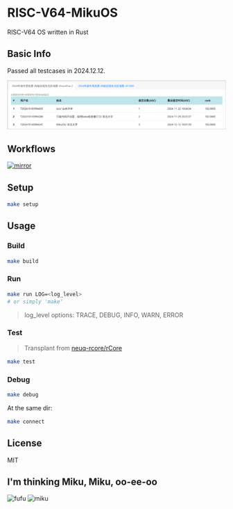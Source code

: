 # RISC-V64-MikuOS

RISC-V64 OS written in Rust

## Basic Info

Passed all testcases in 2024.12.12.

![score](docs/assets/score.png)

## Workflows

[![mirror](https://github.com/Yttehs-HDX/RISCV64-MikuOS/actions/workflows/mirror.yml/badge.svg)](https://github.com/Yttehs-HDX/RISCV64-MikuOS/blob/main/.github/workflows/mirror.yml)

## Setup

```bash
make setup
```

## Usage

### Build

```bash
make build
```

### Run

```bash
make run LOG=<log_level>
# or simply 'make'
```

> log_level options: TRACE, DEBUG, INFO, WARN, ERROR

### Test

> Transplant from [neuq-rcore/rCore](https://github.com/neuq-rcore/rCore)

```bash
make test
```

### Debug

```bash
make debug
```

At the same dir:

```bash
make connect
```

## License

MIT

## I'm thinking Miku, Miku, oo-ee-oo

![fufu](docs/assets/fufu.jpg)
![miku](docs/assets/miku.jpg)

